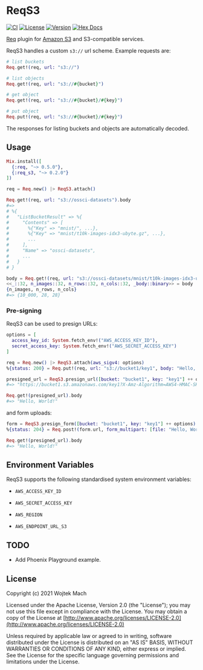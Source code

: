 # ReqS3

[![CI](https://github.com/wojtekmach/req_s3/actions/workflows/ci.yml/badge.svg)](https://github.com/wojtekmach/req_s3/actions/workflows/ci.yml)
[![License](https://img.shields.io/hexpm/l/req_s3.svg)](https://github.com/wojtekmach/req_s3/blob/main/LICENSE.md)
[![Version](https://img.shields.io/hexpm/v/req_s3.svg)](https://hex.pm/packages/req_s3)
[![Hex Docs](https://img.shields.io/badge/documentation-gray.svg)](https://hexdocs.pm/req_s3)

[Req](https://github.com/wojtekmach/req) plugin for [Amazon S3](https://aws.amazon.com/s3/) and S3-compatible services.

<!-- MDOC !-->

ReqS3 handles a custom `s3://` url scheme. Example requests are:

```elixir
# list buckets
Req.get!(req, url: "s3://")

# list objects
Req.get!(req, url: "s3://#{bucket}")

# get object
Req.get!(req, url: "s3://#{bucket}/#{key}")

# put object
Req.put!(req, url: "s3://#{bucket}/#{key}")
```

The responses for listing buckets and objects are automatically decoded.

## Usage

```elixir
Mix.install([
  {:req, "~> 0.5.0"},
  {:req_s3, "~> 0.2.0"}
])

req = Req.new() |> ReqS3.attach()

Req.get!(req, url: "s3://ossci-datasets").body
#=>
# %{
#   "ListBucketResult" => %{
#     "Contents" => [
#       %{"Key" => "mnist/", ...},
#       %{"Key" => "mnist/t10k-images-idx3-ubyte.gz", ...},
#       ...
#     ],
#     "Name" => "ossci-datasets",
#     ...
#   }
# }

body = Req.get!(req, url: "s3://ossci-datasets/mnist/t10k-images-idx3-ubyte.gz").body
<<_::32, n_images::32, n_rows::32, n_cols::32, _body::binary>> = body
{n_images, n_rows, n_cols}
#=> {10_000, 28, 28}
```

### Pre-signing

ReqS3 can be used to presign URLs:

```elixir
options = [
  access_key_id: System.fetch_env!("AWS_ACCESS_KEY_ID"),
  secret_access_key: System.fetch_env!("AWS_SECRET_ACCESS_KEY")
]

req = Req.new() |> ReqS3.attach(aws_sigv4: options)
%{status: 200} = Req.put!(req, url: "s3://bucket1/key1", body: "Hello, World!")

presigned_url = ReqS3.presign_url([bucket: "bucket1", key: "key1"] ++ options)
#=> "https://bucket1.s3.amazonaws.com/key1?X-Amz-Algorithm=AWS4-HMAC-SHA256&..."

Req.get!(presigned_url).body
#=> "Hello, World!"
```

and form uploads:

```elixir
form = ReqS3.presign_form([bucket: "bucket1", key: "key1"] ++ options)
%{status: 204} = Req.post!(form.url, form_multipart: [file: "Hello, World!"] ++ form.fields)

Req.get!(presigned_url).body
#=> "Hello, World!"
```

## Environment Variables

ReqS3 supports the following standardised system environment variables:

  * `AWS_ACCESS_KEY_ID`

  * `AWS_SECRET_ACCESS_KEY`

  * `AWS_REGION`

  * `AWS_ENDPOINT_URL_S3`

<!-- MDOC !-->

## TODO

  * Add Phoenix Playground example.

## License

Copyright (c) 2021 Wojtek Mach

Licensed under the Apache License, Version 2.0 (the "License");
you may not use this file except in compliance with the License.
You may obtain a copy of the License at [http://www.apache.org/licenses/LICENSE-2.0](http://www.apache.org/licenses/LICENSE-2.0)

Unless required by applicable law or agreed to in writing, software
distributed under the License is distributed on an "AS IS" BASIS,
WITHOUT WARRANTIES OR CONDITIONS OF ANY KIND, either express or implied.
See the License for the specific language governing permissions and
limitations under the License.
